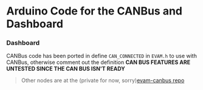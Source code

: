 # Arduino Code for the CANBus and Dashboard

### Dashboard
CANBus code has been ported in
define `CAN_CONNECTED` in `EVAM.h` to use with CANBus, otherwise comment out the definition
**CAN BUS FEATURES ARE UNTESTED SINCE THE CAN BUS ISN'T READY**

> Other nodes are at the (private for now, sorry)[evam-canbus repo](https://github.com/yik3z/evam_canbus)
 